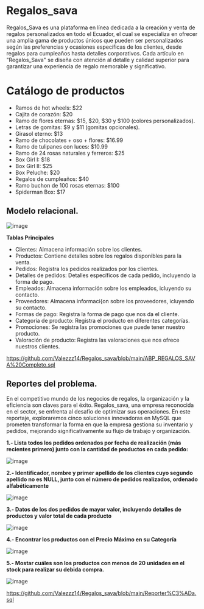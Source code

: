 # Regalos_sava
Regalos_Sava es una plataforma en línea dedicada a la creación y venta de regalos personalizados en todo el Ecuador, el cual se especializa en ofrecer una amplia gama de productos únicos que pueden ser personalizados según las preferencias y ocasiones específicas de los clientes, desde regalos para cumpleaños hasta detalles corporativos. Cada artículo en "Regalos_Sava" se diseña con atención al detalle y calidad superior para garantizar una experiencia de regalo memorable y significativo.

# Catálogo de productos
* Ramos de hot wheels: $22
* Cajita de corazón: $20
* Ramo de flores eternas: $15, $20, $30 y $100 (colores personalizados).
* Letras de gomitas: $9 y $11 (gomitas opcionales).
* Girasol eterno: $13
* Ramo de chocolates + oso + flores: $16.99
* Ramo de tulipanes con luces: $10.99
* Ramo de 24 rosas naturales y ferreros: $25
* Box Girl I: $18
* Box Girl II: $25
* Box Peluche: $20
* Regalos de cumpleaños: $40
* Ramo buchon de 100 rosas eternas: $100
* Spiderman Box: $17

## Modelo relacional.
![image](https://github.com/Valezzz14/Regalos_sava/assets/169208862/7921cb82-b4db-452c-bbb9-3978d746bb6a)



**Tablas Principales**
* Clientes: Almacena información sobre los clientes.
* Productos: Contiene detalles sobre los regalos disponibles para la venta.
* Pedidos: Registra los pedidos realizados por los clientes.
* Detalles de pedidos: Detalles específicos de cada pedido, incluyendo la forma de pago.
* Empleados: Almacena información sobre los empleados, icluyendo su contacto.
* Proveedores: Almacena informaci{on sobre los proveedores, icluyendo su contacto.
* Formas de pago: Registra la forma de pago que nos da el cliente.
* Categoría de producto: Registra el producto en diferentes categorías.
* Promociones: Se registra las promociones que puede tener nuestro producto.
* Valoración de producto: Registra las valoraciones que nos ofrece nuestros clientes.

https://github.com/Valezzz14/Regalos_sava/blob/main/ABP_REGALOS_SAVA%20Completo.sql


## Reportes del problema.
En el competitivo mundo de los negocios de regalos, la organización y la eficiencia son claves para el éxito. Regalos_sava, una empresa reconocida en el sector, se enfrenta al desafío de optimizar sus operaciones. En este reportaje, exploraremos cinco soluciones innovadoras en MySQL que prometen transformar la forma en que la empresa gestiona su inventario y pedidos, mejorando significativamente su flujo de trabajo y organización.

**1.- Lista todos los pedidos ordenados por fecha de realización (más recientes primero) junto con la cantidad de productos en cada pedido:**

![image](https://github.com/user-attachments/assets/48d68a8e-28d4-442d-a905-d87ac75d12d3)




**2.- Identificador, nombre y primer apellido de los clientes cuyo segundo apellido no es NULL, junto con el número de pedidos realizados, ordenado alfabéticamente**

![image](https://github.com/user-attachments/assets/377824e3-6410-4926-ab1e-a878e5185284)




**3.- Datos de los dos pedidos de mayor valor, incluyendo detalles de productos y valor total de cada producto**

![image](https://github.com/user-attachments/assets/18f66048-3fae-4fb4-81f4-96669b16b8ab)




**4.- Encontrar los productos con el Precio Máximo en su Categoría**

![image](https://github.com/user-attachments/assets/8dab9a4a-e896-4a1a-a6f4-7b0f4b44db87)




**5.- Mostar cuáles son los productos con menos de 20 unidades en el stock para realizar su debida compra.**

![image](https://github.com/user-attachments/assets/4a7738ca-6cfc-4170-9299-9fae2fc3c657)

https://github.com/Valezzz14/Regalos_sava/blob/main/Reporter%C3%ADa.sql





